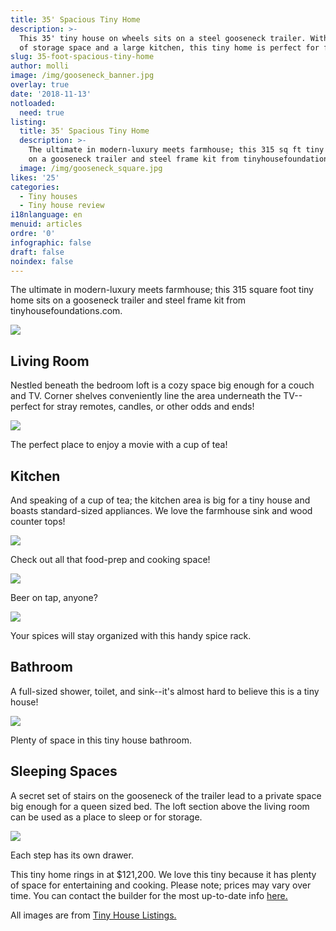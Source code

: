 ```yaml
---
title: 35' Spacious Tiny Home
description: >-
  This 35' tiny house on wheels sits on a steel gooseneck trailer. With plenty
  of storage space and a large kitchen, this tiny home is perfect for families. 
slug: 35-foot-spacious-tiny-home
author: molli
image: /img/gooseneck_banner.jpg
overlay: true
date: '2018-11-13'
notloaded:
  need: true
listing:
  title: 35' Spacious Tiny Home
  description: >-
    The ultimate in modern-luxury meets farmhouse; this 315 sq ft tiny home sits
    on a gooseneck trailer and steel frame kit from tinyhousefoundations.com.
  image: /img/gooseneck_square.jpg
likes: '25'
categories:
  - Tiny houses
  - Tiny house review
i18nlanguage: en
menuid: articles
ordre: '0'
infographic: false
draft: false
noindex: false
---
```

The ultimate in modern-luxury meets farmhouse; this 315 square foot tiny home sits on a gooseneck trailer and steel frame kit from tinyhousefoundations.com.

![](/img/gooseneck1.jpeg)

## Living Room

Nestled beneath the bedroom loft is a cozy space big enough for a couch and TV. Corner shelves conveniently line the area underneath the TV--perfect for stray remotes, candles, or other odds and ends!

![](/img/gooseneck2.jpeg)

<span class="figcaption">The perfect place to enjoy a movie with a cup of tea!</span>

## Kitchen

And speaking of a cup of tea; the kitchen area is big for a tiny house and boasts standard-sized appliances. We love the farmhouse sink and wood counter tops! 

![](/img/gooseneck3.jpeg)

<span class="figcaption">Check out all that food-prep and cooking space!</span>

![](/img/gooseneck4.jpeg)

<span class="figcaption">Beer on tap, anyone?</span>

![](/img/gooseneck5.jpeg)

<span class="figcaption">Your spices will stay organized with this handy spice rack.</span>

## Bathroom

A full-sized shower, toilet, and sink--it's almost hard to believe this is a tiny house!

![](/img/gooseneck6.jpeg)

<span class="figcaption">Plenty of space in this tiny house bathroom.</span>

## Sleeping Spaces

A secret set of stairs on the gooseneck of the trailer lead to a private space big enough for a queen sized bed. The loft section above the living room can be used as a place to sleep or for storage.

![](/img/gooseneck7.jpeg)

<span class="figcaption">Each step has its own drawer.</span>

This tiny home rings in at $121,200. We love this tiny because it has plenty of space for entertaining and cooking. Please note; prices may vary over time. You can contact the builder for the most up-to-date info [here.](https://tinyhousechattanooga.com/contact/)

All images are from [Tiny House Listings.](https://tinyhouselistings.com/)
